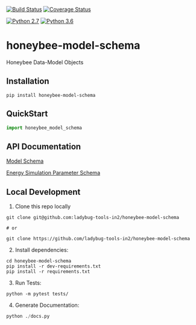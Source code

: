 [![Build Status](https://travis-ci.org/ladybug-tools-in2/honeybee-model-schema.svg?branch=master)](https://travis-ci.org/ladybug-tools-in2/honeybee-model-schema)
[![Coverage Status](https://coveralls.io/repos/github/ladybug-tools-in2/honeybee-model-schema/badge.svg?branch=master)](https://coveralls.io/github/ladybug-tools-in2/honeybee-model-schema)

[![Python 2.7](https://img.shields.io/badge/python-2.7-green.svg)](https://www.python.org/downloads/release/python-270/) [![Python 3.6](https://img.shields.io/badge/python-3.6-blue.svg)](https://www.python.org/downloads/release/python-360/)

# honeybee-model-schema

Honeybee Data-Model Objects

## Installation
```console
pip install honeybee-model-schema
```

## QuickStart
```python
import honeybee_model_schema

```

## API Documentation

[Model Schema](https://ladybug-tools-in2.github.io/honeybee-model-schema/model.html)

[Energy Simulation Parameter Schema](https://ladybug-tools-in2.github.io/honeybee-model-schema/simulation-parameter.html)

## Local Development
1. Clone this repo locally
```console
git clone git@github.com:ladybug-tools-in2/honeybee-model-schema

# or

git clone https://github.com/ladybug-tools-in2/honeybee-model-schema
```
2. Install dependencies:
```console
cd honeybee-model-schema
pip install -r dev-requirements.txt
pip install -r requirements.txt
```

3. Run Tests:
```console
python -m pytest tests/
```

4. Generate Documentation:
```python
python ./docs.py
```
